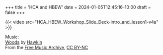 +++
title = 'HCA and HBEW'
date = 2024-01-05T12:45:16-10:00
draft = false
+++

{{< video src="HCA_HBEW_Workshop_Slide_Deck-intro_and_lesson1-v4a" >}}


Music:  
[Woods](https://freemusicarchive.org/music/Hawkin/Woods/Woods/) by [Hawkin](https://freemusicarchive.org/music/Hawkin/)  
From the [Free Music Archive](https://freemusicarchive.org/), [CC BY-NC](https://creativecommons.org/licenses/by/4.0/)

